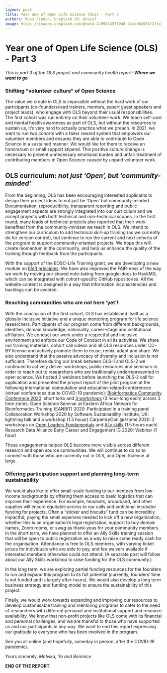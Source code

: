 ```yaml
---
layout: post
title: Year one of Open Life Science (OLS) - Part 3
authors: Ross Findon, Unsplash id: @rossf
image: https://images.unsplash.com/photo-1499244571948-7ccddb3583f1?ixlib=rb-1.2.1&ixid=eyJhcHBfaWQiOjEyMDd9&auto=format&fit=crop&w=2089&q=80
---
```


# Year one of Open Life Science (OLS) - Part 3

*This is part 3 of the OLS project and community health report: **Where we want to go***

### Shifting “volunteer culture” of Open Science

The value we create in OLS is impossible without the hard work of our participants (co-founders/lead trainers, mentors, expert guest speakers and project leads), who engage with OLS beyond their usual responsibilities. The first cohort was run entirely on their volunteer-work. 
We teach self-care and mental health awareness as part of OLS, but without the resources to sustain us, it’s very hard to actually practice what we preach. In 2021, we want to run two cohorts with a fairer reward system that empowers our volunteer members and ensures they are able to contribute to Open Science in a sustained manner. We would like for them to receive an honorarium or small support stipend. 
This positive culture change is necessary to prevent unnecessary emotional burden and unfair treatment of contributing members in Open Science caused by unpaid volunteer work.

## OLS curriculum: *not just ‘Open’, but ‘community-minded’*

From the beginning, OLS has been encouraging interested applicants to design their project ideas to not just be ‘Open’ but community-minded. Documentation, reproducibility, transparent reporting and public engagement aspects are strongly integrated into our curriculum and we accept projects with both technical and non-technical scopes. In the first round, many leads of technical projects also reported that their work benefited from the community-mindset we teach in OLS. We intend to strengthen our curriculum to add technical skill-up training (as we currently do for version control), but continue to run the current and next cohorts of the program to support community-oriented projects. We hope this will create momentum in the community, and help us enhance the quality of the training through feedback from the participants.

With the support of the EOSC-Life Training grant, we are developing a new module on [FAIR principles](https://www.go-fair.org/fair-principles/). We have also improved the FAIR-ness of the way we work by moving our shared note-taking from google-docs to HackMD, which can be integrated with cohort-specific GitHub repositories. All the website content is designed in a way that information inconsistencies and backlogs can be avoided.

### Reaching communities who are not here ‘yet’!
With the conclusion of the first cohort, OLS has established itself as a globally inclusive initiative and a unique mentoring program for life science researchers. Participants of our program come from different backgrounds, identities, domain knowledge, nationality, career-stage and institutional affiliation. We conduct our work under a respectful and inclusive environment and enforce our Code of Conduct in all its activities. We share our training materials, cohort call videos and all OLS resources under CC-BY license and actively promote them to reuse, remix, adapt and share.
We also understand that the passive advocacy of diversity and inclusion is not sufficient. Therefore during our break between OLS-1 and OLS-2 we continued to actively deliver workshops, public resources and seminars in order to reach out to researchers who are traditionally underrepresented in open science.
We hosted 2 webinars before launching the OLS-2 call for application and presented the project report of the pilot program at the following international computation and education-related conferences (virtual conferences due to COVID-19 pandemic):
[Bioinformatics Community Conference 2020](https://bcc2020.github.io/): short talks and [3 workshops](https://bcc2020.sched.com/event/c44n/building-communities-with-open-source-open-science) (3 hour-long each) across 3 time zones.
Open Science Seminar at Eastern Africa Network for Bioinformatics Training (EANBiT) 2020: Participated in a training panel
Collaboration Workshop 2020 by Software Sustainability Institute, UK: lightning talk and a workshop (1.5 housr)
CarpentryCon @ Home 2020: 2 workshops on [Open Leaders Fundamentals](https://2020.carpentrycon.org/schedule/#session-45) and [Ally skills](https://2020.carpentrycon.org/schedule/#session-46) (1.5 hours each)
Research Data Alliance Early Career and Engagement IG 2020: Webinar (1 hour)

These engagements helped OLS become more visible across different research and open source communities. We will continue to do so to connect with those who are currently not in OLS, and Open Science at large.
### Offering participation support and planning long-term sustainability
We would also like to offer small-scale funding to our mentees from low-income backgrounds by offering them access to basic logistics that can improve their experience. For example, headsets, broadband, and other supplies will ensure equitable access to our calls and additional incubator funding for projects. Often a “sticker and biscuits” fund can be incredibly impactful, paying the small expenses needed to kick off a new organisation, whether this is an organisation’s legal registration, support to buy domain names, Zoom rooms, or swag as thank-yous for your community members.
In the short term, we have planned to offer an Ally Skills training session that will be open to public registration as a way to raise some ready cash for the organisation. Attendance is free to OLS members, with varying ticket prices for individuals who are able to pay, and fee waivers available if interested members otherwise could not attend.
(A separate post will follow about our Ally Skills workshop to raise funding for the OLS community.)

In the long term, we are exploring partial funding resources for the founders to run and expand this program to its full potential (currently, founders’ time is not funded and is largely after-hours). We would also develop a long term business strategy and funding model to ensure the sustainability of this project.

Finally, we would work towards expanding and improving our resources to develop customisable training and mentoring programs to cater to the need of researchers with different personal and institutional support and resource availability. 
We know that non-profit projects like OLS come with its financial and personal challenges, and we are thankful to those who have supported us and our participants in any way. We want to end this report expressing our gratitude to everyone who has been involved in the program. 

See you all online (and hopefully, someday in person, after the COVID-19 pandemic).

Yours sincerely,
*Malvika, Yo and Bérénice*

**END OF THE REPORT**
